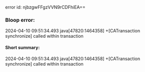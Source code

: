 error id: njbzgwFFgzVVN9rCDFhiEA==
### Bloop error:

2024-04-10 09:51:34.493 java[47820:1464358] +[CATransaction synchronize] called within transaction
#### Short summary: 

2024-04-10 09:51:34.493 java[47820:1464358] +[CATransaction synchronize] called within transaction